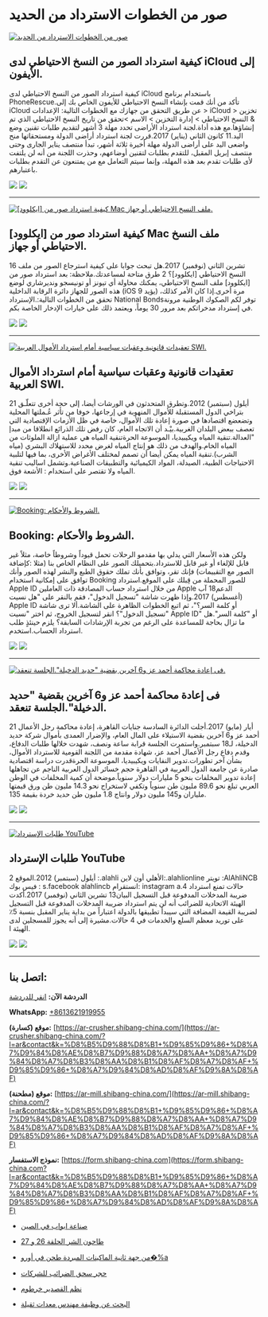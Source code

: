 # صور من الخطوات الاسترداد من الحديد

<a href="https://swt.shibang-china.com/?l=ar&img&k=%D8%B5%D9%88%D8%B1+%D9%85%D9%86+%D8%A7%D9%84%D8%AE%D8%B7%D9%88%D8%A7%D8%AA+%D8%A7%D9%84%D8%A7%D8%B3%D8%AA%D8%B1%D8%AF%D8%A7%D8%AF+%D9%85%D9%86+%D8%A7%D9%84%D8%AD%D8%AF%D9%8A%D8%AF" target="_blank">![صور من الخطوات الاسترداد من الحديد](http://static.shibang-china.com/all-800x300/1187.jpg)</a>

## كيفية استرداد الصور من النسخ الاحتياطي لدى iCloud إلى الأيفون.
كيفية استرداد الصور من النسخ الاحتياطي لدى iCloud باستخدام برنامج PhoneRescue.تأكد من أنك قمت بإنشاء النسخ الاحتياطي للأيفون الخاص بك إلى iCloud عن طريق التحقق من جهازك مع الخطوات التالية: الإعدادات &gt; iCloud &gt; تخزين &amp; النسخ الاحتياطي &gt; إدارة التخزين &gt; الاسم &gt;تحقق من تاريخ النسخ الاحتياطي الذي تم إنشاؤها.مع هذه أداة.لجنة استرداد الأراضى تحدد مهلة 3 أشهر لتقديم طلبات تقنين وضع اليد.11 كانون الثاني (يناير) 2017.قررت لجنة استرداد أراضى الدولة ومستحقاتها منح واضعى اليد على أراضى الدولة مهلة أخيرة ثلاثة أشهر، تبدأ منتصف يناير الجارى وحتى منتصف إبريل المقبل، للتقدم بطلبات لتقنين أوضاعهم، وحذرت اللجنة من أنه لن يلتفت لأى طلبات تقدم بعد هذه المهلة، وإنما سيتم التعامل مع من يمتنعون عن التقدم بطلبات باعتبارهم.


<a href="https://whatsapp.shibangsoft.com/WhatsApp.php" target="_blank" title="WhatsApp">![](http://static.shibang-china.com/icon/whatsapp.png)</a> <a href="https://swt.shibang-china.com/?l=ar&icon&k=%D8%B5%D9%88%D8%B1+%D9%85%D9%86+%D8%A7%D9%84%D8%AE%D8%B7%D9%88%D8%A7%D8%AA+%D8%A7%D9%84%D8%A7%D8%B3%D8%AA%D8%B1%D8%AF%D8%A7%D8%AF+%D9%85%D9%86+%D8%A7%D9%84%D8%AD%D8%AF%D9%8A%D8%AF" target="_blank">![](http://static.shibang-china.com/icon/chat-ar.png)</a>

---

<a href="https://swt.shibang-china.com/?l=ar&img&k=%D8%B5%D9%88%D8%B1+%D9%85%D9%86+%D8%A7%D9%84%D8%AE%D8%B7%D9%88%D8%A7%D8%AA+%D8%A7%D9%84%D8%A7%D8%B3%D8%AA%D8%B1%D8%AF%D8%A7%D8%AF+%D9%85%D9%86+%D8%A7%D9%84%D8%AD%D8%AF%D9%8A%D8%AF" target="_blank">![كيفية استرداد صور من [ايكلوود] Mac ملف النسخ الاحتياطي أو جهاز.](http://static.shibang-china.com/all-800x300/1264.jpg)</a>

## كيفية استرداد صور من [ايكلوود] Mac ملف النسخ الاحتياطي أو جهاز.
16 تشرين الثاني (نوفمبر) 2017.هل تبحث جوابا على كيفية استرجاع الصور من ملف النسخ الاحتياطي [ايكلوود]؟ 2 طرق متاحة لمساعدتك.ملاحظة: بعد استرداد صور من [ايكلوود] ملف النسخ الاحتياطي، يمكنك محاولة أي تيونز أو تونيسجو ونديرشاري لوضع هذه الصور للجهاز دائرة الرقابة الداخلية (iOS 9 يؤيد) مرة أخرى.إذا كان الأمر كذلك، تحقق من الخطوات التالية:.الإسترداد National Bondsتوفر لكم الصكوك الوطنية مرونة في إسترداد مدخراتكم بعد مرور 30 يوماً، ويعتمد ذلك على خيارات الإدخار الخاصة بكم.


<a href="https://whatsapp.shibangsoft.com/WhatsApp.php" target="_blank" title="WhatsApp">![](http://static.shibang-china.com/icon/whatsapp.png)</a> <a href="https://swt.shibang-china.com/?l=ar&icon&k=%D8%B5%D9%88%D8%B1+%D9%85%D9%86+%D8%A7%D9%84%D8%AE%D8%B7%D9%88%D8%A7%D8%AA+%D8%A7%D9%84%D8%A7%D8%B3%D8%AA%D8%B1%D8%AF%D8%A7%D8%AF+%D9%85%D9%86+%D8%A7%D9%84%D8%AD%D8%AF%D9%8A%D8%AF" target="_blank">![](http://static.shibang-china.com/icon/chat-ar.png)</a>

---

<a href="https://swt.shibang-china.com/?l=ar&img&k=%D8%B5%D9%88%D8%B1+%D9%85%D9%86+%D8%A7%D9%84%D8%AE%D8%B7%D9%88%D8%A7%D8%AA+%D8%A7%D9%84%D8%A7%D8%B3%D8%AA%D8%B1%D8%AF%D8%A7%D8%AF+%D9%85%D9%86+%D8%A7%D9%84%D8%AD%D8%AF%D9%8A%D8%AF" target="_blank">![تعقيدات قانونية وعقبات سياسية أمام استرداد الأموال العربية SWI.](http://static.shibang-china.com/all-800x300/1119.jpg)</a>

## تعقيدات قانونية وعقبات سياسية أمام استرداد الأموال العربية SWI.
21 أيلول (سبتمبر) 2012.وتطرق المتحدثون في الورشات أيضا، إلى حجة أخرى تتعلّـق بتراخي الدول المستقبلة للأموال المنهوبة في إرجاعها، خوفا من تأثر عُـملتها المحلية وتضعضع اقتصادها في صورة إعادة تلك الأموال، خاصة في ظل الأزمات الإقتصادية التي تعصف ببعض البلدان الغربية.بيْـد أن الاتجاه العام، كان رفض تلك الذرائع انطلاقا من مبدإ &quot;العدالة.تنقية المياه ويكيبيديا، الموسوعة الحرةتنقية المياه هي عملية ازالة الملوثات من المياه الخام.والهدف من ذلك هو إنتاج المياه لغرض محدد للاستهلاك البشري (مياه الشرب).تنقية المياه يمكن أيضا أن تصمم لمختلف الأغراض الأخرى، بما فيها لتلبية الاحتياجات الطبية، الصيدلة، المواد الكيميائية والتطبيقات الصناعية.وتشمل اساليب تنقية المياه ولا تقتصر على استخدام : الأشعة فوق.


<a href="https://whatsapp.shibangsoft.com/WhatsApp.php" target="_blank" title="WhatsApp">![](http://static.shibang-china.com/icon/whatsapp.png)</a> <a href="https://swt.shibang-china.com/?l=ar&icon&k=%D8%B5%D9%88%D8%B1+%D9%85%D9%86+%D8%A7%D9%84%D8%AE%D8%B7%D9%88%D8%A7%D8%AA+%D8%A7%D9%84%D8%A7%D8%B3%D8%AA%D8%B1%D8%AF%D8%A7%D8%AF+%D9%85%D9%86+%D8%A7%D9%84%D8%AD%D8%AF%D9%8A%D8%AF" target="_blank">![](http://static.shibang-china.com/icon/chat-ar.png)</a>

---

<a href="https://swt.shibang-china.com/?l=ar&img&k=%D8%B5%D9%88%D8%B1+%D9%85%D9%86+%D8%A7%D9%84%D8%AE%D8%B7%D9%88%D8%A7%D8%AA+%D8%A7%D9%84%D8%A7%D8%B3%D8%AA%D8%B1%D8%AF%D8%A7%D8%AF+%D9%85%D9%86+%D8%A7%D9%84%D8%AD%D8%AF%D9%8A%D8%AF" target="_blank">![Booking: الشروط والأحكام.](http://static.shibang-china.com/all-800x300/120.jpg)</a>

## Booking: الشروط والأحكام.
ولكن هذه الأسعار التي يدلي بها مقدمو الرحلات تحمل قيوداً وشروطاً خاصة، مثلاً غير قابل للإلغاء أو غير قابل للاسترداد.بتحميلك الصور على النظام الخاص بنا (مثلا :كإضافة الصور مع التقييمات) فإنك تقر، وتوافق بأنك تملك حقوق الطبع والنشر لهذه الصور وأنك توافق على إمكانية استخدام Booking للصور المحملة من قِبلك على الموقع.استرداد Apple ID من خلال استرداد حساب المصادقة ذات العاملين Apple الدعم18 آب (أغسطس) 2017.وإذا ظهرت شاشة &quot;تسجيل الدخول&quot;، فقم بالنقر على &quot;هل نسيت Apple ID أو كلمة السر؟&quot;، ثم اتبع الخطوات الظاهرة على الشاشة.ألا ترى شاشة &quot;تسجيل الدخول&quot;؟ انقر لتسجيل الخروج، ثم اختر &quot;نسيت Apple ID&quot; أو &quot;كلمة السر&quot;.هل ما تزال بحاجة للمساعدة على الرغم من تجربة الإرشادات السابقة؟ يلزم حينئذٍ طلب استرداد الحساب.استخدم.


<a href="https://whatsapp.shibangsoft.com/WhatsApp.php" target="_blank" title="WhatsApp">![](http://static.shibang-china.com/icon/whatsapp.png)</a> <a href="https://swt.shibang-china.com/?l=ar&icon&k=%D8%B5%D9%88%D8%B1+%D9%85%D9%86+%D8%A7%D9%84%D8%AE%D8%B7%D9%88%D8%A7%D8%AA+%D8%A7%D9%84%D8%A7%D8%B3%D8%AA%D8%B1%D8%AF%D8%A7%D8%AF+%D9%85%D9%86+%D8%A7%D9%84%D8%AD%D8%AF%D9%8A%D8%AF" target="_blank">![](http://static.shibang-china.com/icon/chat-ar.png)</a>

---

<a href="https://swt.shibang-china.com/?l=ar&img&k=%D8%B5%D9%88%D8%B1+%D9%85%D9%86+%D8%A7%D9%84%D8%AE%D8%B7%D9%88%D8%A7%D8%AA+%D8%A7%D9%84%D8%A7%D8%B3%D8%AA%D8%B1%D8%AF%D8%A7%D8%AF+%D9%85%D9%86+%D8%A7%D9%84%D8%AD%D8%AF%D9%8A%D8%AF" target="_blank">![فى إعادة محاكمة أحمد عز و6 آخرين بقضية &quot;حديد الدخيلة&quot;.الجلسة تنعقد.](http://static.shibang-china.com/all-800x300/1424.jpg)</a>

## فى إعادة محاكمة أحمد عز و6 آخرين بقضية &quot;حديد الدخيلة&quot;.الجلسة تنعقد.
21 أيار (مايو) 2017.أجلت الدائرة السادسة جنايات القاهرة، إعادة محاكمة رجل الأعمال أحمد عز و6 آخرين بقضية الاستيلاء على المال العام، والإضرار العمدى بأموال شركة حديد الدخيلة، لـ18 سبتمبر.واستمرت الجلسة قرابة ساعة ونصف، شهدت خلالها طلبات الدفاع، وقدم دفاع رجل الأعمال أحمد عز، شهادة مقدمة من اللجنة القومية للاسترداد الأموال، بشأن آخر تطورات.تدوير النفايات ويكيبيديا، الموسوعة الحرةقدرت دراسة اقتصادية صادرة عن جامعة الدول العربية في القاهرة حجم خسائر الدول العربية الناجم عن تجاهلها إعادة تدوير المخلفات بنحو 5 مليارات دولار سنوياً.موضحة أن كمية المخلفات في الوطن العربي تبلغ نحو 89.6 مليون طن سنوياً وتكفي لاستخراج نحو 14.3 مليون طن ورق قيمتها ملياران و145 مليون دولار وانتاج 1.8 مليون طن حديد خردة بقيمة 135.


<a href="https://whatsapp.shibangsoft.com/WhatsApp.php" target="_blank" title="WhatsApp">![](http://static.shibang-china.com/icon/whatsapp.png)</a> <a href="https://swt.shibang-china.com/?l=ar&icon&k=%D8%B5%D9%88%D8%B1+%D9%85%D9%86+%D8%A7%D9%84%D8%AE%D8%B7%D9%88%D8%A7%D8%AA+%D8%A7%D9%84%D8%A7%D8%B3%D8%AA%D8%B1%D8%AF%D8%A7%D8%AF+%D9%85%D9%86+%D8%A7%D9%84%D8%AD%D8%AF%D9%8A%D8%AF" target="_blank">![](http://static.shibang-china.com/icon/chat-ar.png)</a>

---

<a href="https://swt.shibang-china.com/?l=ar&img&k=%D8%B5%D9%88%D8%B1+%D9%85%D9%86+%D8%A7%D9%84%D8%AE%D8%B7%D9%88%D8%A7%D8%AA+%D8%A7%D9%84%D8%A7%D8%B3%D8%AA%D8%B1%D8%AF%D8%A7%D8%AF+%D9%85%D9%86+%D8%A7%D9%84%D8%AD%D8%AF%D9%8A%D8%AF" target="_blank">![طلبات الإسترداد YouTube](http://static.shibang-china.com/all-800x300/1210.jpg)</a>

## طلبات الإسترداد YouTube
2 أيلول (سبتمبر) 2012.الموقع :.alahli الأهلي أون لاين:.alahlionline تويتر :AlAhliNCB فيس بوك : s.facebook alahlincb انستقرام: instagram a.4 حالات تمنع استرداد ضريبة المدخلات المدفوعة قبل التسجيل البيان13 تشرين الثاني (نوفمبر) 2017.أكدت الهيئة الاتحادية للضرائب أنه لن يتم استرداد ضريبة المدخلات المدفوعة قبل التسجيل لضريبة القيمة المضافة التي سيبدأ تطبيقها بالدولة اعتباراً من بداية يناير المقبل بنسبة 5٪ على توريد معظم السلع والخدمات في 4 حالات.مشيرة إلى أنه يجوز للمسجلين لدى الهيئة ا.


<a href="https://whatsapp.shibangsoft.com/WhatsApp.php" target="_blank" title="WhatsApp">![](http://static.shibang-china.com/icon/whatsapp.png)</a> <a href="https://swt.shibang-china.com/?l=ar&icon&k=%D8%B5%D9%88%D8%B1+%D9%85%D9%86+%D8%A7%D9%84%D8%AE%D8%B7%D9%88%D8%A7%D8%AA+%D8%A7%D9%84%D8%A7%D8%B3%D8%AA%D8%B1%D8%AF%D8%A7%D8%AF+%D9%85%D9%86+%D8%A7%D9%84%D8%AD%D8%AF%D9%8A%D8%AF" target="_blank">![](http://static.shibang-china.com/icon/chat-ar.png)</a>

---
## اتصل بنا:

**الدردشة الآن:** [انقر للدردشة](https://swt.shibang-china.com?l=ar&contact&k=%D8%B5%D9%88%D8%B1+%D9%85%D9%86+%D8%A7%D9%84%D8%AE%D8%B7%D9%88%D8%A7%D8%AA+%D8%A7%D9%84%D8%A7%D8%B3%D8%AA%D8%B1%D8%AF%D8%A7%D8%AF+%D9%85%D9%86+%D8%A7%D9%84%D8%AD%D8%AF%D9%8A%D8%AF)

**WhatsApp:**  [+8613621919955](https://whatsapp.shibangsoft.com/WhatsApp.php)

**موقع (كسارة):** [https://ar-crusher.shibang-china.com/](https://ar-crusher.shibang-china.com/?l=ar&contact&k=%D8%B5%D9%88%D8%B1+%D9%85%D9%86+%D8%A7%D9%84%D8%AE%D8%B7%D9%88%D8%A7%D8%AA+%D8%A7%D9%84%D8%A7%D8%B3%D8%AA%D8%B1%D8%AF%D8%A7%D8%AF+%D9%85%D9%86+%D8%A7%D9%84%D8%AD%D8%AF%D9%8A%D8%AF)

**موقع (مطحنة):** [https://ar-mill.shibang-china.com/](https://ar-mill.shibang-china.com/?l=ar&contact&k=%D8%B5%D9%88%D8%B1+%D9%85%D9%86+%D8%A7%D9%84%D8%AE%D8%B7%D9%88%D8%A7%D8%AA+%D8%A7%D9%84%D8%A7%D8%B3%D8%AA%D8%B1%D8%AF%D8%A7%D8%AF+%D9%85%D9%86+%D8%A7%D9%84%D8%AD%D8%AF%D9%8A%D8%AF)

**نموذج الاستفسار:** [https://form.shibang-china.com](https://form.shibang-china.com?l=ar&contact&k=%D8%B5%D9%88%D8%B1+%D9%85%D9%86+%D8%A7%D9%84%D8%AE%D8%B7%D9%88%D8%A7%D8%AA+%D8%A7%D9%84%D8%A7%D8%B3%D8%AA%D8%B1%D8%AF%D8%A7%D8%AF+%D9%85%D9%86+%D8%A7%D9%84%D8%AD%D8%AF%D9%8A%D8%AF)

* [صناعة ابواب في الصين](../21/%D8%B5%D9%86%D8%A7%D8%B9%D8%A9%20%D8%A7%D8%A8%D9%88%D8%A7%D8%A8%20%D9%81%D9%8A%20%D8%A7%D9%84%D8%B5%D9%8A%D9%86.md)

* [طاحون الشر الحلقة 26 و 27](../22/%D8%B7%D8%A7%D8%AD%D9%88%D9%86%20%D8%A7%D9%84%D8%B4%D8%B1%20%D8%A7%D9%84%D8%AD%D9%84%D9%82%D8%A9%2026%20%D9%88%2027.md)

* [من جهة ثانية الماكينات المبردة طحن في أورو�%a](../23/%D9%85%D9%86%20%D8%AC%D9%87%D8%A9%20%D8%AB%D8%A7%D9%86%D9%8A%D8%A9%20%D8%A7%D9%84%D9%85%D8%A7%D9%83%D9%8A%D9%86%D8%A7%D8%AA%20%D8%A7%D9%84%D9%85%D8%A8%D8%B1%D8%AF%D8%A9%20%D8%B7%D8%AD%D9%86%20%D9%81%D9%8A%20%D8%A3%D9%88%D8%B1%D9%88%EF%BF%BD%25a.md)

* [حجر سحق الضرائب للشركات](../24/%D8%AD%D8%AC%D8%B1%20%D8%B3%D8%AD%D9%82%20%D8%A7%D9%84%D8%B6%D8%B1%D8%A7%D8%A6%D8%A8%20%D9%84%D9%84%D8%B4%D8%B1%D9%83%D8%A7%D8%AA.md)

* [نظم القصدير خرطوم](../23/%D9%86%D8%B8%D9%85%20%D8%A7%D9%84%D9%82%D8%B5%D8%AF%D9%8A%D8%B1%20%D8%AE%D8%B1%D8%B7%D9%88%D9%85.md)

* [البحث عن وظيفة مهندس معدات ثقيلة](../21/%D8%A7%D9%84%D8%A8%D8%AD%D8%AB%20%D8%B9%D9%86%20%D9%88%D8%B8%D9%8A%D9%81%D8%A9%20%D9%85%D9%87%D9%86%D8%AF%D8%B3%20%D9%85%D8%B9%D8%AF%D8%A7%D8%AA%20%D8%AB%D9%82%D9%8A%D9%84%D8%A9.md)